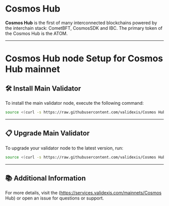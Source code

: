 # Cosmos Hub

**Cosmos Hub** is the first of many interconnected blockchains powered by the interchain stack: CometBFT, CosmosSDK and IBC. The primary token of the Cosmos Hub is the ATOM.

---

<div>
<h1 align="left" style="display: flex;">Cosmos Hub node Setup for Cosmos Hub mainnet</h1>
</div>

## 🛠️ Install Main Validator
To install the main validator node, execute the following command:

~~~bash
source <(curl -s https://raw.githubusercontent.com/validexis/Cosmos Hub/main/installmain.sh)
~~~

---

## 📋 Upgrade Main Validator
To upgrade your validator node to the latest version, run:

~~~bash
source <(curl -s https://raw.githubusercontent.com/validexis/Cosmos Hub/main/upgrademain.sh)
~~~

---

## 📚 Additional Information
For more details, visit the (https://services.validexis.com/mainnets/Cosmos Hub) or open an issue for questions or support.
